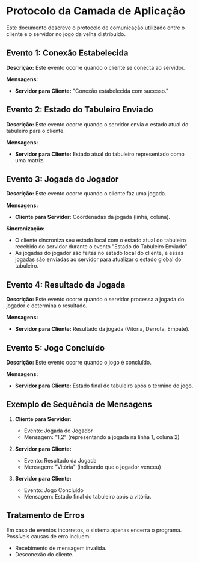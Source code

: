 # Protocolo da Camada de Aplicação

Este documento descreve o protocolo de comunicação utilizado entre o cliente e o servidor no jogo da velha distribuído.

## Evento 1: Conexão Estabelecida

**Descrição:** Este evento ocorre quando o cliente se conecta ao servidor.

**Mensagens:**
- **Servidor para Cliente:** "Conexão estabelecida com sucesso."

## Evento 2: Estado do Tabuleiro Enviado

**Descrição:** Este evento ocorre quando o servidor envia o estado atual do tabuleiro para o cliente.

**Mensagens:**
- **Servidor para Cliente:** Estado atual do tabuleiro representado como uma matriz.

## Evento 3: Jogada do Jogador

**Descrição:** Este evento ocorre quando o cliente faz uma jogada.

**Mensagens:**
- **Cliente para Servidor:** Coordenadas da jogada (linha, coluna).

**Sincronização:**
- O cliente sincroniza seu estado local com o estado atual do tabuleiro recebido do servidor durante o evento "Estado do Tabuleiro Enviado".
- As jogadas do jogador são feitas no estado local do cliente, e essas jogadas são enviadas ao servidor para atualizar o estado global do tabuleiro.

## Evento 4: Resultado da Jogada

**Descrição:** Este evento ocorre quando o servidor processa a jogada do jogador e determina o resultado.

**Mensagens:**
- **Servidor para Cliente:** Resultado da jogada (Vitória, Derrota, Empate).

## Evento 5: Jogo Concluído

**Descrição:** Este evento ocorre quando o jogo é concluído.

**Mensagens:**
- **Servidor para Cliente:** Estado final do tabuleiro após o término do jogo.

## Exemplo de Sequência de Mensagens

1. **Cliente para Servidor:**
   - Evento: Jogada do Jogador
   - Mensagem: "1,2" (representando a jogada na linha 1, coluna 2)

2. **Servidor para Cliente:**
   - Evento: Resultado da Jogada
   - Mensagem: "Vitória" (indicando que o jogador venceu)

3. **Servidor para Cliente:**
   - Evento: Jogo Concluído
   - Mensagem: Estado final do tabuleiro após a vitória.


## Tratamento de Erros

Em caso de eventos incorretos, o sistema apenas encerra o programa. Possíveis causas de erro incluem:
- Recebimento de mensagem invalida.
- Desconexão do cliente.
